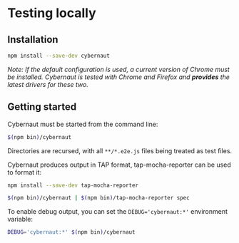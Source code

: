 # Testing locally

## Installation

```sh
npm install --save-dev cybernaut
```

*Note: If the default configuration is used, a current version of Chrome must be installed.
Cybernaut is tested with Chrome and Firefox and **provides** the latest drivers for these two.*

## Getting started

Cybernaut must be started from the command line:

```sh
$(npm bin)/cybernaut
```

Directories are recursed, with all `**/*.e2e.js` files being treated as test files.

Cybernaut produces output in TAP format, tap-mocha-reporter can be used to format it:

```sh
npm install --save-dev tap-mocha-reporter
```

```sh
$(npm bin)/cybernaut | $(npm bin)/tap-mocha-reporter spec
```

To enable debug output, you can set the `DEBUG='cybernaut:*'` environment variable:

```sh
DEBUG='cybernaut:*' $(npm bin)/cybernaut
```
